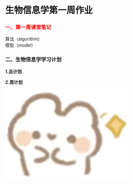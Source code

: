 # 生物信息学第一周作业
### <span style="color: red;">一、第一周课堂笔记</span>
算法（algorithm）  
模型（model）
### 二、生物信息学学习计划
**1.总计划**

**2.周计划**
 
![可爱兔子](https://github.com/Joyee001/2025bioinfo/raw/main/images/%E5%85%94%E5%AD%90%E7%AC%91.jpg)
